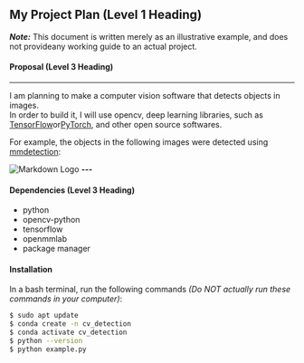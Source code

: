 ## My Project Plan (Level 1 Heading)
***Note:*** This document is written merely as an illustrative example, and does not provideany working guide to an actual project.

#### Proposal (Level 3 Heading)
---
I am planning to make a computer vision software that detects objects in images.  
In order to build it, I will use opencv, deep learning libraries, such as [TensorFlow](https://www.tensorflow.org/?hl=ko)or[PyTorch](https://pytorch.org/), and other open source softwares. 

For example, the objects in the following images were detected using [mmdetection](https://github.com/open-mmlab/mmdetection):  

![Markdown Logo](https://user-images.githubusercontent.com/12907710/137271636-56ba1cd2-b110-4812-8221-b4c120320aa9.png)
**---**
#### Dependencies (Level 3 Heading)

- python
- opencv-python
- tensorflow
- openmmlab
- package manager
#### Installation  

In a bash terminal, run the following commands *(Do NOT actually run these commands in
your computer)*:

```sh
$ sudo apt update
$ conda create -n cv_detection
$ conda activate cv_detection
$ python --version
$ python example.py
```
